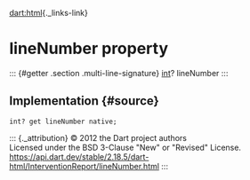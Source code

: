 [dart:html](../../dart-html/dart-html-library){._links-link}

lineNumber property
===================

::: {#getter .section .multi-line-signature}
[int](../../dart-core/int-class)? lineNumber
:::

Implementation {#source}
--------------

``` {.language-dart data-language="dart"}
int? get lineNumber native;
```

::: {._attribution}
© 2012 the Dart project authors\
Licensed under the BSD 3-Clause \"New\" or \"Revised\" License.\
<https://api.dart.dev/stable/2.18.5/dart-html/InterventionReport/lineNumber.html>
:::
